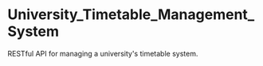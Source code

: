 # University_Timetable_Management_System
 RESTful API for managing a university's timetable system.
